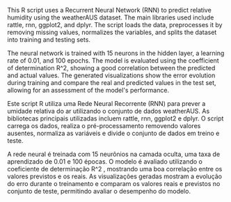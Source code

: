 This R script uses a Recurrent Neural Network (RNN) to predict relative humidity using the weatherAUS dataset. The main libraries used include rattle, rnn, ggplot2, and dplyr. The script loads the data, preprocesses it by removing missing values, normalizes the variables, and splits the dataset into training and testing sets.

The neural network is trained with 15 neurons in the hidden layer, a learning rate of 0.01, and 100 epochs. The model is evaluated using the coefficient of determination R^2, showing a good correlation between the predicted and actual values. The generated visualizations show the error evolution during training and compare the real and predicted values in the test set, allowing for an assessment of the model's performance.

Este script R utiliza uma Rede Neural Recorrente (RNN) para prever a umidade relativa do ar utilizando o conjunto de dados weatherAUS. As bibliotecas principais utilizadas incluem rattle, rnn, ggplot2 e dplyr. O script carrega os dados, realiza o pré-processamento removendo valores ausentes, normaliza as variáveis e divide o conjunto de dados em treino e teste.

A rede neural é treinada com 15 neurônios na camada oculta, uma taxa de aprendizado de 0.01 e 100 épocas. O modelo é avaliado utilizando o coeficiente de determinação R^2 , mostrando uma boa correlação entre os valores previstos e os reais. As visualizações geradas mostram a evolução do erro durante o treinamento e comparam os valores reais e previstos no conjunto de teste, permitindo avaliar o desempenho do modelo.
